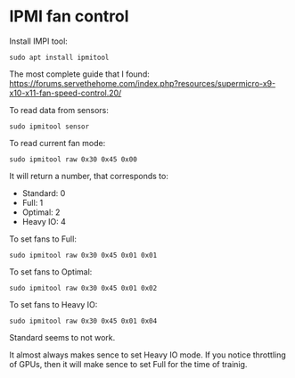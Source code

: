 # IPMI fan control

Install IMPI tool:

    sudo apt install ipmitool
    
The most complete guide that I found:  https://forums.servethehome.com/index.php?resources/supermicro-x9-x10-x11-fan-speed-control.20/

To read data from sensors:

    sudo ipmitool sensor
    
To read current fan mode:
    
    sudo ipmitool raw 0x30 0x45 0x00
  
It will return a number, that corresponds to:

* Standard: 0
* Full: 1
* Optimal: 2
* Heavy IO: 4

To set fans to Full:

    sudo ipmitool raw 0x30 0x45 0x01 0x01
    

To set fans to Optimal:

    sudo ipmitool raw 0x30 0x45 0x01 0x02
    
To set fans to Heavy IO:

    sudo ipmitool raw 0x30 0x45 0x01 0x04
    
Standard seems to not work.

It almost always makes sence to set Heavy IO mode. If you notice throttling of GPUs, then it will make sence to set Full for the time of trainig.

